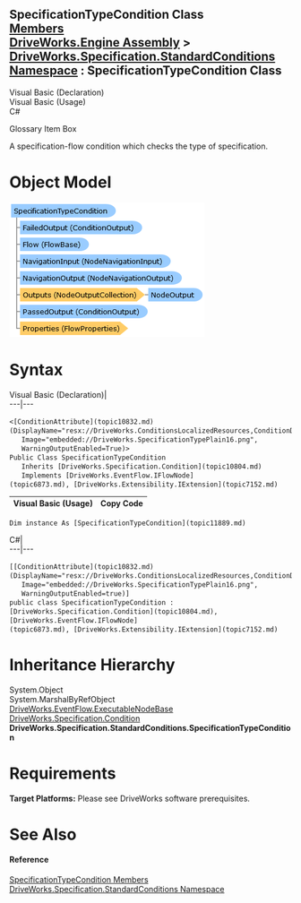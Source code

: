 SpecificationTypeCondition Class   
[Members](topic11890.md)   
[DriveWorks.Engine Assembly](topic2156.md) > [DriveWorks.Specification.StandardConditions Namespace](topic11828.md) : SpecificationTypeCondition Class  
---  
  
Visual Basic (Declaration)    
Visual Basic (Usage)    
C# 

Glossary Item Box

A specification-flow condition which checks the type of specification. 

# Object Model

![](dotnetdiagramimages/image616.png)

# Syntax

Visual Basic (Declaration)|   
---|---  
      
    
    <[ConditionAttribute](topic10832.md)(DisplayName="resx://DriveWorks.ConditionsLocalizedResources,ConditionDispNameSpecificationTypeCondition", 
       Image="embedded://DriveWorks.SpecificationTypePlain16.png", 
       WarningOutputEnabled=True)>
    Public Class SpecificationTypeCondition 
       Inherits [DriveWorks.Specification.Condition](topic10804.md)
       Implements [DriveWorks.EventFlow.IFlowNode](topic6873.md), [DriveWorks.Extensibility.IExtension](topic7152.md)   
  
Visual Basic (Usage)| Copy Code  
---|---  
      
    
    Dim instance As [SpecificationTypeCondition](topic11889.md)  
  
C#|   
---|---  
      
    
    [[ConditionAttribute](topic10832.md)(DisplayName="resx://DriveWorks.ConditionsLocalizedResources,ConditionDispNameSpecificationTypeCondition", 
       Image="embedded://DriveWorks.SpecificationTypePlain16.png", 
       WarningOutputEnabled=true)]
    public class SpecificationTypeCondition : [DriveWorks.Specification.Condition](topic10804.md), [DriveWorks.EventFlow.IFlowNode](topic6873.md), [DriveWorks.Extensibility.IExtension](topic7152.md)    
  
# Inheritance Hierarchy

System.Object  
System.MarshalByRefObject  
[DriveWorks.EventFlow.ExecutableNodeBase](topic6938.md)  
[DriveWorks.Specification.Condition](topic10804.md)  
**DriveWorks.Specification.StandardConditions.SpecificationTypeCondition**  


# Requirements

**Target Platforms:** Please see DriveWorks software prerequisites.

# See Also

#### Reference

[SpecificationTypeCondition Members](topic11890.md)   
[DriveWorks.Specification.StandardConditions Namespace](topic11828.md)


